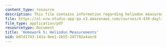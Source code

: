 ```yaml
---
content_type: resource
description: This file contains information regarding heliodon measurements.
file: https://ol-ocw-studio-app-qa.s3.amazonaws.com/courses/4-430-daylighting-spring-2012/b97d1743143a9ee12b55297792a4aec0_MIT4_430S12_hw5.pdf
file_type: application/pdf
resourcetype: Document
title: 'Homework 5: Heliodon Measurements'
uid: b97d1743-143a-9ee1-2b55-297792a4aec0
---
```

